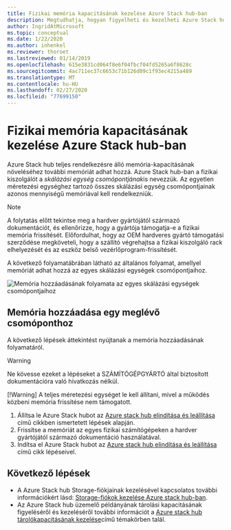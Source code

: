 ```yaml
---
title: Fizikai memória kapacitásának kezelése Azure Stack hub-ban
description: Megtudhatja, hogyan figyelheti és kezelheti Azure Stack hub fizikai memóriáját és kapacitását.
author: IngridAtMicrosoft
ms.topic: conceptual
ms.date: 1/22/2020
ms.author: inhenkel
ms.reviewer: thoroet
ms.lastreviewed: 01/14/2019
ms.openlocfilehash: 615e3831cd064f8e6f04fbcf04fd5265a6f8628c
ms.sourcegitcommit: 4ac711ec37c6653c71b126d09c1f93ec4215a489
ms.translationtype: MT
ms.contentlocale: hu-HU
ms.lasthandoff: 02/27/2020
ms.locfileid: "77699150"
---
```

# <a name="manage-physical-memory-capacity-in-azure-stack-hub"></a>Fizikai memória kapacitásának kezelése Azure Stack hub-ban

Azure Stack hub teljes rendelkezésre álló memória-kapacitásának növeléséhez további memóriát adhat hozzá. Azure Stack hub-ban a fizikai kiszolgálót a *skálázási egység csomópontjának*is nevezzük. Az egyetlen méretezési egységhez tartozó összes skálázási egység csomópontjainak azonos mennyiségű memóriával kell rendelkezniük.

> [!note]  
> A folytatás előtt tekintse meg a hardver gyártójától származó dokumentációt, és ellenőrizze, hogy a gyártója támogatja-e a fizikai memória frissítését. Előfordulhat, hogy az OEM hardveres gyártó támogatási szerződése megköveteli, hogy a szállító végrehajtsa a fizikai kiszolgáló rack elhelyezését és az eszköz belső vezérlőprogram-frissítését.

A következő folyamatábrában látható az általános folyamat, amellyel memóriát adhat hozzá az egyes skálázási egységek csomópontjaihoz.

![Memória hozzáadásának folyamata az egyes skálázási egységek csomópontjaihoz](media/azure-stack-manage-storage-physical-capacity/process-to-add-memory-to-scale-unit.png)

## <a name="add-memory-to-an-existing-node"></a>Memória hozzáadása egy meglévő csomóponthoz
A következő lépések áttekintést nyújtanak a memória hozzáadásának folyamatáról.

> [!Warning]
> Ne kövesse ezeket a lépéseket a SZÁMÍTÓGÉPGYÁRTÓ által biztosított dokumentációra való hivatkozás nélkül.
> 
> [!Warning]
> A teljes méretezési egységet le kell állítani, mivel a működés közbeni memória frissítése nem támogatott.

1. Állítsa le Azure Stack hubot az [Azure stack hub elindítása és leállítása](azure-stack-start-and-stop.md) című cikkben ismertetett lépések alapján.
2. Frissítse a memóriát az egyes fizikai számítógépeken a hardver gyártójától származó dokumentáció használatával.
3. Indítsa el Azure Stack hubot az [Azure stack hub elindítása és leállítása](azure-stack-start-and-stop.md) című cikk lépéseivel.

## <a name="next-steps"></a>Következő lépések

 - A Azure Stack hub Storage-fiókjainak kezelésével kapcsolatos további információkért lásd: [Storage-fiókok kezelése Azure stack hub-ban](azure-stack-manage-storage-accounts.md).
 - Az Azure Stack hub üzemelő példányának tárolási kapacitásának figyeléséről és kezeléséről további információt a [Azure stack hub tárolókapacitásának kezelése](azure-stack-manage-storage-shares.md)című témakörben talál.
